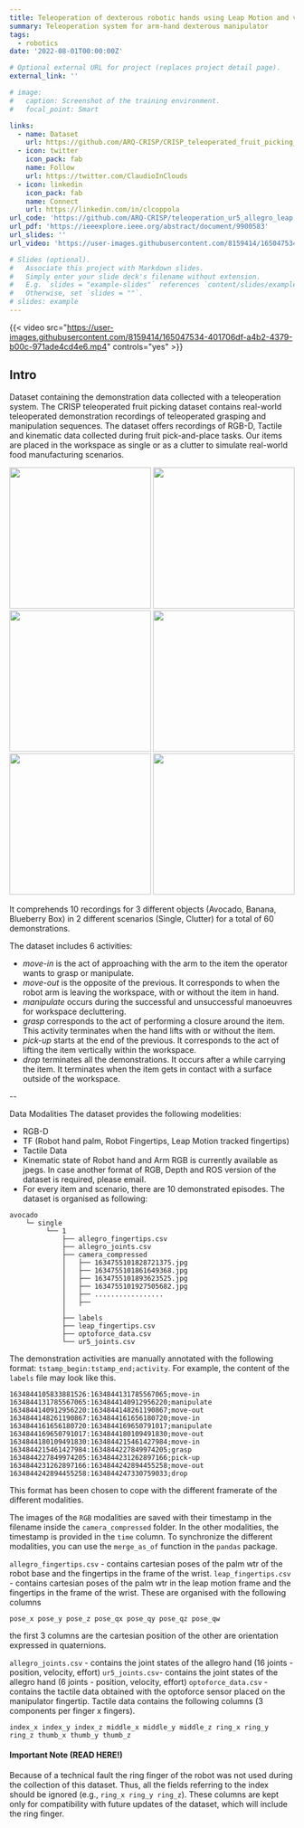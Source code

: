 ```yaml
---
title: Teleoperation of dexterous robotic hands using Leap Motion and vibrotactile feedback.
summary: Teleoperation system for arm-hand dexterous manipulator
tags:
  - robotics
date: '2022-08-01T00:00:00Z'

# Optional external URL for project (replaces project detail page).
external_link: ''

# image:
#   caption: Screenshot of the training environment.
#   focal_point: Smart

links:
  - name: Dataset
    url: https://github.com/ARQ-CRISP/CRISP_teleoperated_fruit_picking_dataset
  - icon: twitter
    icon_pack: fab
    name: Follow
    url: https://twitter.com/ClaudioInClouds
  - icon: linkedin
    icon_pack: fab
    name: Connect
    url: https://linkedin.com/in/clcoppola
url_code: 'https://github.com/ARQ-CRISP/teleoperation_ur5_allegro_leap'
url_pdf: 'https://ieeexplore.ieee.org/abstract/document/9900583'
url_slides: ''
url_video: 'https://user-images.githubusercontent.com/8159414/165047534-401706df-a4b2-4379-b00c-971ade4cd4e6.mp4'

# Slides (optional).
#   Associate this project with Markdown slides.
#   Simply enter your slide deck's filename without extension.
#   E.g. `slides = "example-slides"` references `content/slides/example-slides.md`.
#   Otherwise, set `slides = ""`.
# slides: example
---
```

{{< video src="https://user-images.githubusercontent.com/8159414/165047534-401706df-a4b2-4379-b00c-971ade4cd4e6.mp4" controls="yes" >}}

## Intro
Dataset containing the demonstration data collected with a teleoperation system. The CRISP teleoperated fruit picking dataset contains real-world teleoperated demonstration recordings of teleoperated grasping and manipulation sequences. The dataset offers recordings of RGB-D, Tactile and kinematic data collected during fruit pick-and-place tasks. Our items are placed in the workspace as single or as a clutter to simulate real-world food manufacturing scenarios.

<p align="left">
<img src="https://user-images.githubusercontent.com/8159414/160737307-b697d4ef-38dd-4dae-8462-6f2a58e23ec7.jpg" width="250">
<img src="https://user-images.githubusercontent.com/8159414/160737333-fd431d5d-6fcc-4c06-bc8b-baf9a157c0f5.jpg" width="250"> <img src="https://user-images.githubusercontent.com/8159414/160737357-1b468612-64c4-401f-b699-704eaefb7544.jpg" width="250">
<img src="https://user-images.githubusercontent.com/8159414/160737376-1381a664-d08e-4c7b-8d09-e8960c27d854.jpg" width="250"> <img src="https://user-images.githubusercontent.com/8159414/160737387-900cec29-1712-4090-afdf-26502b4cbd7c.jpg" width="250"> <img src="https://user-images.githubusercontent.com/8159414/160737395-2d649ddd-2a0b-4acb-91e4-2c137705f133.jpg" width="250">
</p>


It comprehends 10 recordings for 3 different objects (Avocado, Banana, Blueberry Box) in 2 different scenarios (Single, Clutter) for a total of 60 demonstrations.

The dataset includes 6 activities:

- *move-in* is the act of approaching with the arm to the item the operator wants to grasp or manipulate.
- *move-out* is the opposite of the previous. It corresponds to when the robot arm is leaving the workspace, with or without the item in hand.
- *manipulate* occurs during the successful and unsuccessful manoeuvres for workspace decluttering.
- *grasp* corresponds to the act of performing a closure around the item. This activity terminates when the hand lifts with or without the item.
- *pick-up* starts at the end of the previous. It corresponds to the act of lifting the item vertically within the workspace.
- *drop* terminates all the demonstrations. It occurs after a
 while carrying the item. It terminates when the item gets in contact with a surface outside of the workspace.

--

Data Modalities
The dataset provides the following modelities:

- RGB-D
- TF (Robot hand palm, Robot Fingertips, Leap Motion tracked fingertips)
- Tactile Data
- Kinematic state of Robot hand and Arm RGB is currently available as jpegs. In case another format of RGB, Depth and ROS version of the dataset is required, please email.
- For every item and scenario, there are 10 demonstrated episodes. The dataset is organised as following:
```
avocado
    └─ single
         └── 1
             ├── allegro_fingertips.csv
             ├── allegro_joints.csv
             ├── camera_compressed
             │   ├── 1634755101828721375.jpg
             │   ├── 1634755101861649368.jpg
             │   ├── 1634755101893623525.jpg
             │   ├── 1634755101927505682.jpg
             │   ├── .................
             │   ├──
             │
             ├── labels
             ├── leap_fingertips.csv
             ├── optoforce_data.csv
             └── ur5_joints.csv
```
The demonstration activities are manually annotated with the following format: `tstamp_begin:tstamp_end;activity`.
For example, the content of the `labels` file may look like this.
```
1634844105833881526:1634844131785567065;move-in
1634844131785567065:1634844140912956220;manipulate
1634844140912956220:1634844148261190867;move-out
1634844148261190867:1634844161656180720;move-in
1634844161656180720:1634844169650791017;manipulate
1634844169650791017:1634844180109491830;move-out
1634844180109491830:1634844215461427984;move-in
1634844215461427984:1634844227849974205;grasp
1634844227849974205:1634844231262897166;pick-up
1634844231262897166:1634844242894455258;move-out
1634844242894455258:1634844247330759033;drop
```
This format has been chosen to cope with the different framerate of the different modalities.

The images of the `RGB` modalities are saved with their timestamp in the filename inside the `camera_compressed` folder.
In the other modalities, the timestamp is provided in the `time` column.
To synchronize the different modalities, you can use the `merge_as_of` function in the `pandas` package.

`allegro_fingertips.csv` - contains cartesian poses of the palm wtr of the robot base and the fingertips in the frame of the wrist.
`leap_fingertips.csv` - contains cartesian poses of the palm wtr in the leap motion frame and the fingertips in the frame of the wrist.
These are organised with the following columns

```pose_x pose_y pose_z	pose_qx	pose_qy	pose_qz	pose_qw```

the first 3 columns are the cartesian position of the other are orientation expressed in quaternions.

`allegro_joints.csv` - contains the joint states of the allegro hand (16 joints - position, velocity, effort)
`ur5_joints.csv`- contains the joint states of the allegro hand (6 joints - position, velocity, effort)
`optoforce_data.csv` - contains the tactile data obtained with the optoforce sensor placed on the manipulator fingertip.
Tactile data contains the following columns (3 components per finger x fingers).

``` index_x index_y index_z middle_x middle_y middle_z ring_x ring_y ring_z thumb_x thumb_y thumb_z ```

#### Important Note (READ HERE!)

Because of a technical fault the ring finger of the robot was not used during the collection of this dataset.
Thus, all the fields referring to the index should be ignored (e.g., `ring_x ring_y ring_z`).
These columns are kept only for compatibility with future updates of the dataset, which will include the ring finger.
